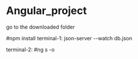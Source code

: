 # Angular_project

go to the downloaded folder

#npm install
terminal-1:
json-server --watch db.json 

terminal-2:
#ng s -o
